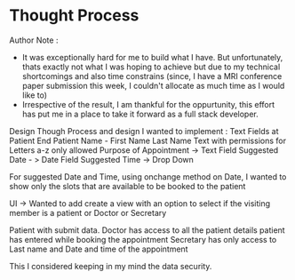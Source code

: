 # Thought Process

Author Note :
- It was exceptionally hard for me to build what I have. But unfortunately, thats exactly not what I was hoping to achieve but due to my technical shortcomings and also time constrains (since, I have a MRI conference paper submission this week, I couldn't allocate as much time as I would like to)
- Irrespective of the result, I am thankful for the oppurtunity, this effort has put me in a place to take it forward as a full stack developer.


Design Though Process and design I wanted to implement : 
Text Fields at Patient End
Patient Name - First Name Last Name Text  with permissions for Letters a-z only allowed 
Purpose of Appointment ->  Text Field
Suggested Date - > Date Field
Suggested Time -> Drop Down 

For suggested Date and Time, using onchange method on Date, I wanted to show only the slots that are available to be booked to the patient 

UI -> Wanted to add create a view with an option to select if the visiting member is a patient or Doctor or Secretary

Patient with submit data. 
Doctor has access to all the patient details patient has entered while booking the appointment 
Secretary has only access to Last name and Date and time of the appointment

This I considered keeping in my mind the data security. 

